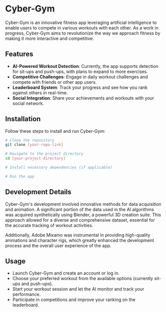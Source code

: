 # Cyber-Gym

Cyber-Gym is an innovative fitness app leveraging artificial intelligence to enable users to compete in various workouts with each other. As a work in progress, Cyber-Gym aims to revolutionize the way we approach fitness by making it more interactive and competitive.

## Features

- **AI-Powered Workout Detection**: Currently, the app supports detection for sit-ups and push-ups, with plans to expand to more exercises.
- **Competitive Challenges**: Engage in daily workout challenges and compete with friends or other app users.
- **Leaderboard System**: Track your progress and see how you rank against others in real-time.
- **Social Integration**: Share your achievements and workouts with your social network.

## Installation

Follow these steps to install and run Cyber-Gym:

```bash
# Clone the repository
git clone [your-repo-link]

# Navigate to the project directory
cd [your-project-directory]

# Install necessary dependencies (if applicable)

# Run the app
```
## Development Details

Cyber-Gym's development involved innovative methods for data acquisition and animation. A significant portion of the data used in the AI algorithms was acquired synthetically using Blender, a powerful 3D creation suite. This approach allowed for a diverse and comprehensive dataset, essential for the accurate tracking of workout activities.

Additionally, Adobe Mixamo was instrumental in providing high-quality animations and character rigs, which greatly enhanced the development process and the overall user experience of the app.

## Usage

- Launch Cyber-Gym and create an account or log in.
- Choose your preferred workout from the available options (currently sit-ups and push-ups).
- Start your workout session and let the AI monitor and track your performance.
- Participate in competitions and improve your ranking on the leaderboard.
